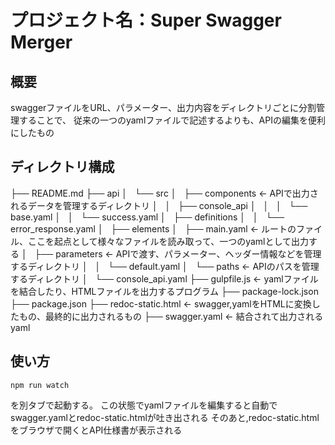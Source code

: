 # プロジェクト名：Super Swagger Merger
## 概要
swaggerファイルをURL、パラメーター、出力内容をディレクトリごとに分割管理することで、
従来の一つのyamlファイルで記述するよりも、APIの編集を便利にしたもの
## ディレクトリ構成
├── README.md
├── api
│   └── src
│       ├── components <- APIで出力されるデータを管理するディレクトリ
│       │   ├── console_api
│       │   │   └── base.yaml
│       │   └── success.yaml
│       ├── definitions
│       │   └── error_response.yaml
│       ├── elements
│       ├── main.yaml <- ルートのファイル、ここを起点として様々なファイルを読み取って、一つのyamlとして出力する
│       ├── parameters <- APIで渡す、パラメーター、ヘッダー情報などを管理するディレクトリ
│       │   └── default.yaml
│       └── paths <- APIのパスを管理するディレクトリ
│           └── console_api.yaml
├── gulpfile.js <- yamlファイルを結合したり、HTMLファイルを出力するプログラム
├── package-lock.json
├── package.json
├── redoc-static.html <- swagger,yamlをHTMLに変換したもの、最終的に出力されるもの
├── swagger.yaml <- 結合されて出力されるyaml

## 使い方
```
npm run watch
```
を別タブで起動する。
この状態でyamlファイルを編集すると自動でswagger.yamlとredoc-static.htmlが吐き出される
そのあと,redoc-static.htmlをブラウザで開くとAPI仕様書が表示される
